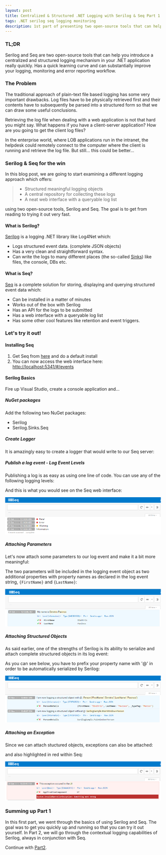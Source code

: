 ```yaml
---
layout: post
title: Centralized & Structured .NET Logging with Serilog & Seq Part 1
tags: .NET serilog seq logging monitoring
description: 1st part of presenting two open-source tools that can help you introduce a centralized and structured logging mechanism in your .NET application really quickly
---
```


### TL;DR
Serilog and Seq are two open-source tools that can help you introduce a centralized and structured logging mechanism in your .NET application really quickly. Has a quick learning curve and can substantially improve your logging, monitoring and error reporting workflow.

###  The Problem
The traditional approach of plain-text file based logging has some very important drawbacks. Log files have to be physically retrieved first and their contents have to subsequently be parsed into a structured form so that we can draw some useful conclusions. 

Retrieving the log file when dealing with a web application is not that hard you might say. What happens if you have a client-server application? How are you going to get the client log files? 

In the enterprise world, where LOB applications run in the intranet, the helpdesk could remotely connect to the computer where the client is running and retrieve the log file. But still... this could be better... 

### Serilog & Seq for the win

In this blog post, we are going to start examining a different logging approach which offers:

 >-  Structured meaningful logging objects
 >- A central repository for collecting these logs 
 >- A neat web interface with a queryable log list

using two open-source tools, Serilog and Seq. The goal is to get from reading to trying it out very fast. 

#### What is Serilog?
[Serilog](http://serilog.net/) is a logging .NET library like Log4Net which:

 - Logs structured event data. (complete JSON objects) 
 - Has a very clean and straightforward syntax. 
 - Can write the logs to many different places (the so-called [Sinks](https://github.com/serilog/serilog/wiki/Provided-Sinks)) like files, the console, DBs etc.

####    What is Seq?
[Seq](http://getseq.net/) is a complete solution for storing, displaying and querying structured event data which:

 - Can be installed in a matter of minutes
 - Works out of the box with Serilog
 - Has an API for the logs to be submitted
 - Has a web interface with a queryable log list
 - Has some other cool features like retention and event triggers.

### Let's try it out!

####    Installing Seq
1. Get Seq from [here](http://getseq.net/Download) and do a default install 
2. You can now access the web interface here: [http://localhost:5341/#/events](http://localhost:5341/#/events)

####    Serilog Basics

Fire up Visual Studio, create a console application and...

##### NuGet packages
Add the following two NuGet packages:

 - Serilog
 - Serilog.Sinks.Seq

##### Create Logger 
It is amazingly easy to create a logger that would write to our Seq server:
<script src="https://gist.github.com/dimitrispaxinos/f34abc870cf39a27e5de.js"></script>

##### Publish a log event - Log Event Levels
Publishing a log is as easy as using one line of code. You can use any of the following logging levels:
<script src="https://gist.github.com/dimitrispaxinos/b3571ae6f3f6b48156c9.js"></script>

And this is what you would see on the Seq web interface:

![](https://raw.githubusercontent.com/dimitrispaxinos/dimitrispaxinos.github.io/master/_assets/images/CentralizedStructuredLogging/SeqScreenShot_2.png)

##### Attaching Parameters
Let's now attach some parameters to our log event and make it a bit more meaningful:
<script src="https://gist.github.com/dimitrispaxinos/ed1b50385e3b71ec6d8d.js"></script>

The two parameters will be included in the logging event object as two additional properties with property names as declared in the log event string, `{FirstName}` and `{LastName}`:

![](https://raw.githubusercontent.com/dimitrispaxinos/dimitrispaxinos.github.io/master/_assets/images/CentralizedStructuredLogging/SeqScreenShot_3.png)

#####  Attaching Structured Objects
As said earlier, one of the strengths of Serilog is its ability to serialize and attach complete structured objects in its log event:
<script src="https://gist.github.com/dimitrispaxinos/7e0c9389e98a845b9938.js"></script>

As you can see below, you have to prefix your property name with '@' in order to be automatically serialized by Serilog:

![](https://raw.githubusercontent.com/dimitrispaxinos/dimitrispaxinos.github.io/master/_assets/images/CentralizedStructuredLogging/SeqScreenShot_4.png)

##### Attaching an Exception
Since we can attach stuctured objects, exceptions can also be attached:
<script src="https://gist.github.com/dimitrispaxinos/ba50c81dae503f17b905.js"></script>

and also highlighted in red within Seq:

![](https://raw.githubusercontent.com/dimitrispaxinos/dimitrispaxinos.github.io/master/_assets/images/CentralizedStructuredLogging/SeqScreenShot_5.PNG)

###  Summing up Part 1
In this first part, we went through the basics of using Serilog and Seq. The goal was to get you quickly up and running so that you can try it out yourself.  In Part 2, we will go through the contextual logging capabilities of Serilog, always in conjunction with Seq.

Continue with [Part2](http://www.dpaxinos.com/blog/2015/11/Centralized-and-Structured-Logging-With-Serilog-and-Seq-Part2/). 